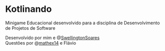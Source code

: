 # Kotlinando
Minigame Educacional desenvolvido para a disciplina de Desenvolvimento de Projetos de Software

Desenvolvido por mim e @[SwellingtonSoares](https://github.com/SwellingtonSoares)  
Questões por @[mathex14](https://github.com/mathex14) e Flávio
